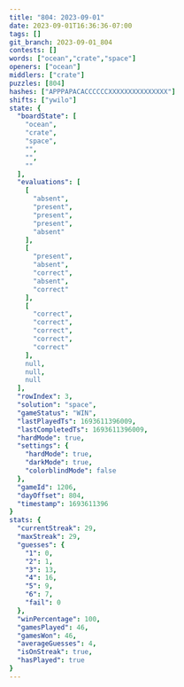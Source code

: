 ```yaml
---
title: "804: 2023-09-01"
date: 2023-09-01T16:36:36-07:00
tags: []
git_branch: 2023-09-01_804
contests: []
words: ["ocean","crate","space"]
openers: ["ocean"]
middlers: ["crate"]
puzzles: [804]
hashes: ["APPPAPACACCCCCCXXXXXXXXXXXXXXX"]
shifts: ["ywilo"]
state: {
  "boardState": [
    "ocean",
    "crate",
    "space",
    "",
    "",
    ""
  ],
  "evaluations": [
    [
      "absent",
      "present",
      "present",
      "present",
      "absent"
    ],
    [
      "present",
      "absent",
      "correct",
      "absent",
      "correct"
    ],
    [
      "correct",
      "correct",
      "correct",
      "correct",
      "correct"
    ],
    null,
    null,
    null
  ],
  "rowIndex": 3,
  "solution": "space",
  "gameStatus": "WIN",
  "lastPlayedTs": 1693611396009,
  "lastCompletedTs": 1693611396009,
  "hardMode": true,
  "settings": {
    "hardMode": true,
    "darkMode": true,
    "colorblindMode": false
  },
  "gameId": 1206,
  "dayOffset": 804,
  "timestamp": 1693611396
}
stats: {
  "currentStreak": 29,
  "maxStreak": 29,
  "guesses": {
    "1": 0,
    "2": 1,
    "3": 13,
    "4": 16,
    "5": 9,
    "6": 7,
    "fail": 0
  },
  "winPercentage": 100,
  "gamesPlayed": 46,
  "gamesWon": 46,
  "averageGuesses": 4,
  "isOnStreak": true,
  "hasPlayed": true
}
---
```

<!-- more -->
